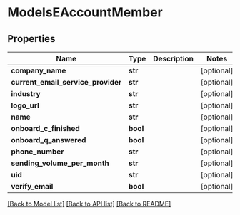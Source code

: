 # ModelsEAccountMember

## Properties
Name | Type | Description | Notes
------------ | ------------- | ------------- | -------------
**company_name** | **str** |  | [optional] 
**current_email_service_provider** | **str** |  | [optional] 
**industry** | **str** |  | [optional] 
**logo_url** | **str** |  | [optional] 
**name** | **str** |  | [optional] 
**onboard_c_finished** | **bool** |  | [optional] 
**onboard_q_answered** | **bool** |  | [optional] 
**phone_number** | **str** |  | [optional] 
**sending_volume_per_month** | **str** |  | [optional] 
**uid** | **str** |  | [optional] 
**verify_email** | **bool** |  | [optional] 

[[Back to Model list]](../README.md#documentation-for-models) [[Back to API list]](../README.md#documentation-for-api-endpoints) [[Back to README]](../README.md)


